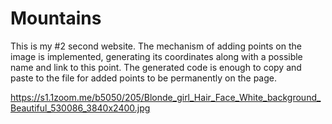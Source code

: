 # Mountains

This is my #2 second website.
The mechanism of adding points on the image is implemented, generating its coordinates along with a possible name and link to this point.
The generated code is enough to copy and paste to the file for added points to be permanently on the page.

<img>https://s1.1zoom.me/b5050/205/Blonde_girl_Hair_Face_White_background_Beautiful_530086_3840x2400.jpg</img>
